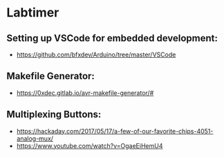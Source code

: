 # Labtimer

## Setting up VSCode for embedded development:
- https://github.com/bfxdev/Arduino/tree/master/VSCode

## Makefile Generator:
- https://0xdec.gitlab.io/avr-makefile-generator/#

## Multiplexing Buttons:
- https://hackaday.com/2017/05/17/a-few-of-our-favorite-chips-4051-analog-mux/
- https://www.youtube.com/watch?v=OgaeEiHemU4

